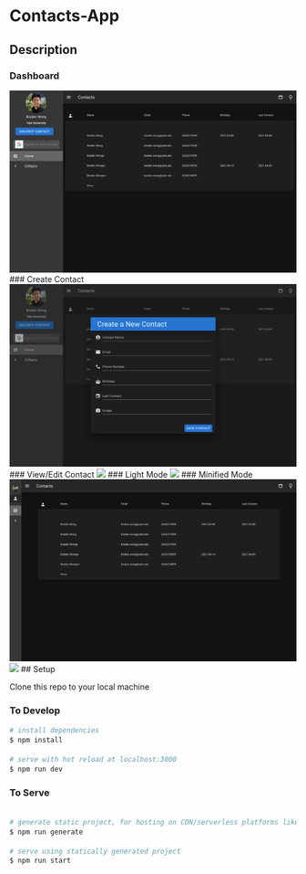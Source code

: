 # Contacts-App

## Description

### Dashboard
<img src="assets/readme/dashboard.png">
### Create Contact
<img src="assets/readme/create%20contact.png">
### View/Edit Contact
<img src="assets/readme/view%20contact.png.png">
### Light Mode
<img src="assets/readme/light%20mode.png.png">
### Minified Mode
<img src="assets/readme/dark%20minified%20bar.png">

<img src="assets/readme/minified%20bar.png.png">
## Setup

Clone this repo to your local machine

### To Develop

```bash
# install dependencies
$ npm install

# serve with hot reload at localhost:3000
$ npm run dev
```

### To Serve

```bash

# generate static project, for hosting on CDN/serverless platforms like Netlify
$ npm run generate

# serve using statically generated project
$ npm run start
```
